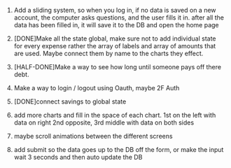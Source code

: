 1. Add a sliding system, so when you log in, if no data is saved on a new account, the computer asks questions, and the user fills it in. after all the data has been filled in, it will save it to the DB and open the home page

2. [DONE]Make all the state global, make sure not to add individual state for every expense rather the array of labels and array of amounts that are used. Maybe connect them by name to the charts they effect. 

3. [HALF-DONE]Make a way to see how long until someone pays off there debt. 

4. Make a way to login / logout using Oauth, maybe 2F Auth

5. [DONE]connect savings to global state

6. add more charts and fill in the space of each chart. 1st on the left with data on right 2nd opposite, 3rd middle with data on both sides

7. maybe scroll animations between the different screens

8. add submit so the data goes up to the DB off the form, or make the input wait 3 seconds and then auto update the DB